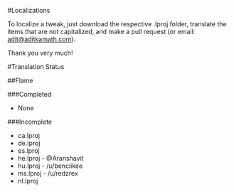 #Localizations

To localize a tweak, just download the respective .lproj folder, translate the items that are not capitalized, and make a pull request (or email: adit@aditkamath.com).

Thank you very much!

#Translation Status

##Flame

###Completed
* None

###Incomplete
* ca.lproj
* de.lproj
* es.lproj
* he.lproj - @Aranshavit
* hu.lproj - /u/benciikee
* ms.lproj - /u/redzrex
* nl.lproj